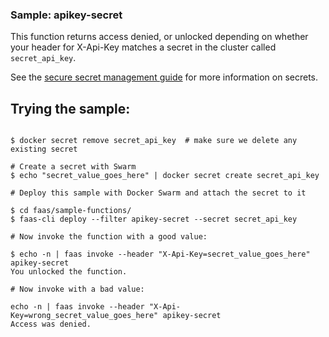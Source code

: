 ### Sample: apikey-secret

This function returns access denied, or unlocked depending on whether your header for X-Api-Key matches a secret in the cluster called `secret_api_key`.

See the [secure secret management guide](../../guide/secure_secret_management.md) for more information on secrets.

## Trying the sample:

```

$ docker secret remove secret_api_key  # make sure we delete any existing secret

# Create a secret with Swarm
$ echo "secret_value_goes_here" | docker secret create secret_api_key

# Deploy this sample with Docker Swarm and attach the secret to it

$ cd faas/sample-functions/
$ faas-cli deploy --filter apikey-secret --secret secret_api_key

# Now invoke the function with a good value:

$ echo -n | faas invoke --header "X-Api-Key=secret_value_goes_here" apikey-secret
You unlocked the function.

# Now invoke with a bad value:

echo -n | faas invoke --header "X-Api-Key=wrong_secret_value_goes_here" apikey-secret
Access was denied.

```
